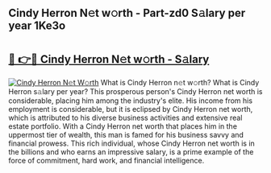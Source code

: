 ## Cindy Herron N𝚎t w𝚘rth - Part-zd0 S𝚊lary per year 1Ke3o

# <h2><a href="http://gc34o7n.nevu.top/?p=Cindy+Herron">🔗 👉🔴 Cindy Herron N𝚎t w𝚘rth - S𝚊lary</a></h2>

[![Cindy Herron N𝚎t W𝚘rth](https://i.imgur.com/Oavwk0R.jpeg)](http://gc34o7n.nevu.top/?p=Cindy+Herron)
What is Cindy Herron n𝚎t w𝚘rth? What is Cindy Herron s𝚊lary per year?
This prosperous person's Cindy Herron net worth is considerable, placing him among the industry's elite. His income from his employment is considerable, but it is eclipsed by Cindy Herron net worth, which is attributed to his diverse business activities and extensive real estate portfolio. With a Cindy Herron net worth that places him in the uppermost tier of wealth, this man is famed for his business savvy and financial prowess. This rich individual, whose Cindy Herron net worth is in the billions and who earns an impressive salary, is a prime example of the force of commitment, hard work, and financial intelligence.
